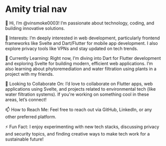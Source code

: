 # Amity trial nav

👋 Hi, I’m @vinsmoke0003! I’m passionate about technology, coding, and building innovative solutions.

👀 Interests:
I’m deeply interested in web development, particularly frontend frameworks like Svelte and Dart/Flutter for mobile app development. I also explore privacy tools like VPNs and stay updated on tech trends.

🌱 Currently Learning:
Right now, I’m diving into Dart for Flutter development and exploring Svelte for building modern, efficient web applications. I’m also learning about phytoremediation and water filtration using plants in a project with my friends.

💞️ Looking to Collaborate On:
I’d love to collaborate on Flutter apps, web applications using Svelte, and projects related to environmental tech (like water filtration systems). If you're working on something cool in these areas, let’s connect!

📫 How to Reach Me:
Feel free to reach out via GitHub, LinkedIn, or any other preferred platform.

⚡ Fun Fact:
I enjoy experimenting with new tech stacks, discussing privacy and security topics, and finding creative ways to make tech work for a sustainable future!


